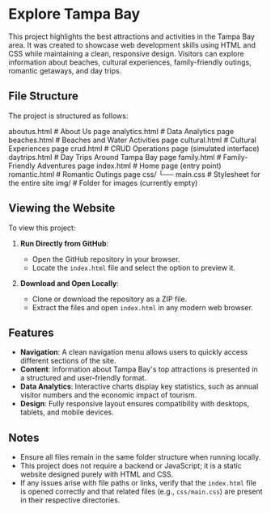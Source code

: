 # Explore Tampa Bay

This project highlights the best attractions and activities in the Tampa Bay area. It was created to showcase web development skills using HTML and CSS while maintaining a clean, responsive design. Visitors can explore information about beaches, cultural experiences, family-friendly outings, romantic getaways, and day trips.

## File Structure

The project is structured as follows:

aboutus.html        # About Us page
analytics.html      # Data Analytics page
beaches.html        # Beaches and Water Activities page
cultural.html       # Cultural Experiences page
crud.html           # CRUD Operations page (simulated interface)
daytrips.html       # Day Trips Around Tampa Bay page
family.html         # Family-Friendly Adventures page
index.html          # Home page (entry point)
romantic.html       # Romantic Outings page
css/
└── main.css        # Stylesheet for the entire site
img/                # Folder for images (currently empty)

## Viewing the Website

To view this project:

1. **Run Directly from GitHub**:
   - Open the GitHub repository in your browser.
   - Locate the `index.html` file and select the option to preview it.

2. **Download and Open Locally**:
   - Clone or download the repository as a ZIP file.
   - Extract the files and open `index.html` in any modern web browser.

## Features

- **Navigation**: A clean navigation menu allows users to quickly access different sections of the site.
- **Content**: Information about Tampa Bay's top attractions is presented in a structured and user-friendly format.
- **Data Analytics**: Interactive charts display key statistics, such as annual visitor numbers and the economic impact of tourism.
- **Design**: Fully responsive layout ensures compatibility with desktops, tablets, and mobile devices.

## Notes

- Ensure all files remain in the same folder structure when running locally.
- This project does not require a backend or JavaScript; it is a static website designed purely with HTML and CSS.
- If any issues arise with file paths or links, verify that the `index.html` file is opened correctly and that related files (e.g., `css/main.css`) are present in their respective directories.
